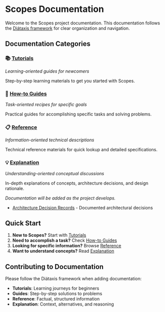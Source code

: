 # Scopes Documentation

Welcome to the Scopes project documentation. This documentation follows the [Diátaxis framework](https://diataxis.fr/) for clear organization and navigation.

## Documentation Categories

### 📚 [Tutorials](./tutorials/)
*Learning-oriented guides for newcomers*

Step-by-step learning materials to get you started with Scopes.

### 📖 [How-to Guides](./guides/)
*Task-oriented recipes for specific goals*

Practical guides for accomplishing specific tasks and solving problems.

### 📋 [Reference](./reference/)
*Information-oriented technical descriptions*

Technical reference materials for quick lookup and detailed specifications.

### 💡 [Explanation](./explanation/)
*Understanding-oriented conceptual discussions*

In-depth explanations of concepts, architecture decisions, and design rationale.

*Documentation will be added as the project develops.*
- [Architecture Decision Records](./explanation/adr/) - Documented architectural decisions

## Quick Start

1. **New to Scopes?** Start with [Tutorials](./tutorials/)
2. **Need to accomplish a task?** Check [How-to Guides](./guides/)
3. **Looking for specific information?** Browse [Reference](./reference/)
4. **Want to understand concepts?** Read [Explanation](./explanation/)

## Contributing to Documentation

Please follow the Diátaxis framework when adding documentation:

- **Tutorials**: Learning journeys for beginners
- **Guides**: Step-by-step solutions to problems
- **Reference**: Factual, structured information
- **Explanation**: Context, alternatives, and reasoning
